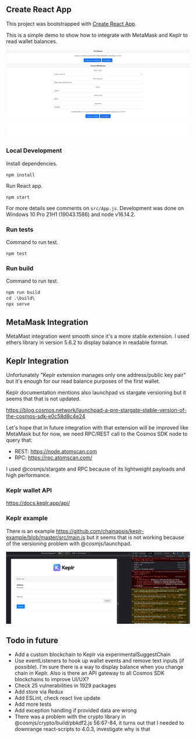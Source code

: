 ## Create React App
This project was bootstrapped with [Create React App](https://github.com/facebook/create-react-app).

This is a simple demo to show how to integrate with MetaMask and Keplr to read wallet balances.

![](main.jpg)

### Local Development

Install dependencies.

```
npm install
```

Run React app.
```
npm start
```

For more details see comments on `src/App.js`. Development was done on Windows 10 Pro 21H1 (19043.1586) and node v16.14.2.

### Run tests

Command to run test.

```
npm test
```

### Run build

Command to run test.

```
npm run build
cd .\build\
npx serve
```

## MetaMask Integration
MetaMast integration went smooth since it's a more stable extension. I used ethers library in version 5.6.2 to display balance in readable format.

## Keplr Integration
Unfortunately "Keplr extension manages only one address/public key pair" but it's enough for our read balance purposes of the first wallet.

Keplr documentation mentions also launchpad vs stargate versioning but it seems that that is not updated.

https://blog.cosmos.network/launchpad-a-pre-stargate-stable-version-of-the-cosmos-sdk-e0c58d8c4e24

Let's hope that in future integration with that extension will be improved like MetaMask but for now, we need RPC/REST call to the Cosmos SDK node to query that:
- REST: https://node.atomscan.com
- RPC: https://rpc.atomscan.com/

I used @cosmjs/stargate and RPC because of its lightweight payloads and high performance.

### Keplr wallet API
https://docs.keplr.app/api/

### Keplr example
There is an example https://github.com/chainapsis/keplr-example/blob/master/src/main.js but it seems that is not working because of the versioning problem with @cosmjs/launchpad.

![](osmosis.jpg)

## Todo in future
- Add a custom blockchain to Keplr via experimentalSuggestChain
- Use eventListeners to hook up wallet events and remove text inputs (if possible). I'm sure there is a way to display balance when you change chain in Keplr. Also is there an API gateway to all Cosmos SDK blockchains to improve UI/UX?
- Check 25 vulnerabilities in 1929 packages
- Add store via Redux 
- Add ESLint, check react live update
- Add more tests
- Add exception handling if provided data are wrong
- There was a problem with the crypto library in @cosmjs/crypto/build/pbkdf2.js 56:67-84, it turns out that I needed to downrange react-scripts to 4.0.3, investigate why is that